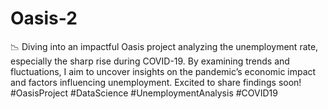 # Oasis-2
📉 Diving into an impactful Oasis project analyzing the unemployment rate, especially the sharp rise during COVID-19. By examining trends and fluctuations, I aim to uncover insights on the pandemic’s economic impact and factors influencing unemployment. Excited to share findings soon! #OasisProject #DataScience #UnemploymentAnalysis #COVID19
